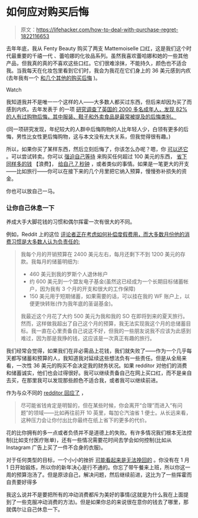 # 如何应对购买后悔

> 原文：<https://lifehacker.com/how-to-deal-with-purchase-regret-1822116653>

去年年底，我从 Fenty Beauty 购买了两支 Mattemoiselle 口红，这是我们这个时代最重要的千禧一代 、蕾哈娜的化妆品系列。虽然我喜欢蕾哈娜和她的一些其他产品，但我真的真的不喜欢这些口红。它们很难涂抹，不能持久，颜色也不适合我。当我每天在化妆包里看到它们时，我会为我花在它们身上的 36 美元感到内疚(去年我有一个 [和几个其他的购买后悔](https://twocents.lifehacker.com/the-best-things-i-spent-money-on-this-year-1821391840) )。

Watch

我知道我并不是唯一一个这样的人——大多数人都买过东西，但后来却因为买了而感到内疚。去年发表于 的一项 [研究调查了英国的 2000 多名成年人，发现 82%的人有过购物后悔，其中服装、鞋子和外卖食品是最常被提及的后悔类别。](https://www.sciencedirect.com/science/article/pii/S0921800915301816)

(同一项研究发现，年纪较大的人群中后悔购物的人比年轻人少，白领有更多的后悔，男性比女性更后悔购物，这与本文没有太大关系，但我觉得很有趣。)

所以，如果你买了某样东西，然后立刻后悔了，你该怎么办呢？嗯，你 [可以还它](https://lifehacker.com/the-two-day-try-on-rule-for-clothes-shopping-1796859687) 。可以尝试转卖。你可以 [强迫自己等待](https://lifehacker.com/how-to-stop-spending-impulsively-once-and-for-all-1793105876) 来购买任何超过 100 美元的东西， [省下同样多的钱](https://twocents.lifehacker.com/save-the-same-amount-you-splurge-to-curb-impulse-buying-1746324536#_ga=1.222686747.1268082208.1431441811) 【浪费】， [给自己 7 秒钟](https://jezebel.com/just-give-it-7-seconds-1795766407) ，或者类似的事情。如果是一笔更大的开支——比如旅行——你可以在接下来的几个月里把它纳入预算，慢慢弥补损失的资金。

你也可以放自己一马。

### 让你自己休息一下

养成大手大脚花钱的习惯和偶尔挥霍一次有很大的不同。

例如，Reddit 上的这位 [评论者正在考虑如何补偿度假费用，而大多数月份他的消费习惯是大多数人认为负责任的:](https://www.reddit.com/r/personalfinance/comments/7pwp3q/how_do_you_deal_with_buyers_remorse/)

> 我每个月的开销预算在 2400 美元左右，每月还剩下不到 1200 美元的存款。我每月的储蓄明细为:
> 
> *   460 美元到我的罗斯个人退休帐户
> *   约 600 美元到一个盟友电子基金(虽然这已经成为一个长期目标储蓄帐户，因为我有 3 个月的开支和很大的工作保障)
> *   150 美元用于短期储蓄，如果需要的话，可以挂在我的 WF 账户上，以便更快转账(作为我年底的圣诞基金)。
> 
> 我最近这个月花了大约 500 美元为我和我的 SO 在即将到来的夏天旅行。然而，这样做我超出了自己这个月的预算，我无法实现我这个月的总储蓄目标。我一直在心里责备自己说这不好，但我的一些朋友说我不应该为此感到难过，因为那是我挣的钱，这应该是一次真正有趣的旅行。

我们经常会觉得，如果我们在非必需品上花钱，我们就失败了——作为一个几乎每天都写储蓄和预算的人，我知道我对延续这些想法负有一些责任。但是从全局来看，一次性 36 美元的购买不会决定我的财务状况。如果 redditor 对他们的消费和储蓄诚实，他们也会过得很好。我可以继续责备自己在网上买口红，而不是亲自去买，在那里我可以发现那些颜色不适合我，或者我可以继续前进。

作为与众不同的 [redditor 回应了](https://www.reddit.com/r/personalfinance/comments/7pwp3q/how_do_you_deal_with_buyers_remorse/dskn019/?context=0) ，

> 尽可能省钱肯定是明智的，但在某些时候，你会离开“合理”而进入“有问题”的领域——比如再往前开 10 英里，每加仑汽油省 1 便士。从长远来看，这种压力会让你付出比你最终在纸上省下的更多的代价。

花的比你拥有的多一点或者负债并不是道德上的失败。有许多情况我们根本无法控制(比如支付医疗账单)，还有一些情况需要花时间去学会如何控制(比如从 Instagram 广告上买了一件不合身的衣服)。

对于任何类型的目标，一个小小的挫折 [可能看起来是无法挽回的](https://lifehacker.com/what-to-do-if-youre-already-failed-at-your-new-years-re-1822063634) 。你没有在 1 月 1 日开始锻炼，所以你的新年决心是行不通的。你忘了带午餐来上班，所以你这一周的预算泡汤了。但是原谅自己，解决问题，然后继续前进，这比为了一些挥霍而自责要好得多

我这么说并不是要把所有的冲动消费都斥为美好的事情(这就是为什么我在上面提到了一些克服冲动消费的方法)。但是如果你总的来说很在意你的钱去了哪里，那就偶尔让自己休息一下。